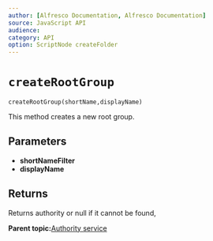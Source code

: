 ```yaml
---
author: [Alfresco Documentation, Alfresco Documentation]
source: JavaScript API
audience: 
category: API
option: ScriptNode createFolder
---
```


# `createRootGroup`

`createRootGroup(shortName,displayName)`

This method creates a new root group.

## Parameters

-   **shortNameFilter**
-   **displayName**

## Returns

Returns authority or null if it cannot be found,

**Parent topic:**[Authority service](../references/API-JS-AuthorityService.md)

